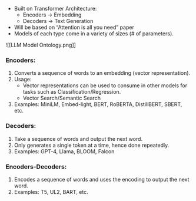 - Built on Transformer Architecture:
  - Encoders -> Embedding
  - Decoders -> Text Generation
- Will be based on “Attention is all you need” paper
- Models of each type come in a variety of sizes (# of parameters).

![[LLM Model Ontology.png]]
### Encoders:

1. Converts a sequence of words to an embedding (vector representation).
2. Usage:
   - Vector representations can be used to consume in other models for tasks such as Classification/Regression.
   - Vector Search/Semantic Search
3. Examples: MiniLM, Embed-light, BERT, RoBERTA, DistillBERT, SBERT, etc.

### Decoders:

1. Take a sequence of words and output the next word.
2. Only generates a single token at a time, hence done repeatedly.
3. Examples: GPT-4, Llama, BLOOM, Falcon

### Encoders-Decoders:

1. Encodes a sequence of words and uses the encoding to output the next word.
2. Examples: T5, UL2, BART, etc.